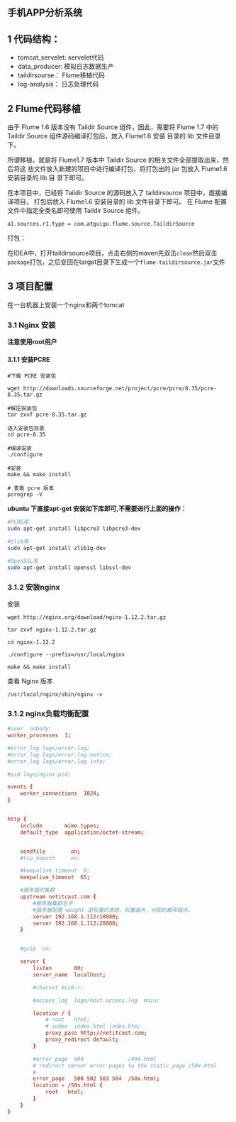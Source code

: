 ## 手机APP分析系统


## 1 代码结构：
- tomcat_servelet:  servelet代码
- data_producer:    模拟日志数据生产
- taildirsourse：   Flume移植代码
- log-analysis：    日志处理代码


## 2 Flume代码移植

由于 Flume 1.6 版本没有 Taildir Source
组件，因此，需要将 Flume 1.7 中的 Taildir Source 组件源码编译打包后，放入 Flume1.6 安装
目录的 lib 文件目录下。

所谓移植，就是将 Flume1.7 版本中 Taildir Source 的相关文件全部提取出来，然后将这
些文件放入新建的项目中进行编译打包，将打包出的 jar 包放入 Flume1.6 安装目录的 lib 目
录下即可。

在本项目中，已经将 Taildir Source 的源码放入了 taildirsource 项目中，直接编译项目，
打包后放入 Flume1.6 安装目录的 lib 文件目录下即可。
在 Flume 配置文件中指定全类名即可使用 Taildir Source 组件。
```
a1.sources.r1.type = com.atguigu.flume.source.TaildirSource

```

打包：

在IDEA中，打开taildirsource项目，点击右侧的maven先双击`clean`然后双击`package`打包，之后变回在target目录下生成一个`flume-taildirsource.jar`文件



## 3 项目配置

在一台机器上安装一个nginx和两个tomcat

### 3.1 Nginx 安装

**注意使用root用户**

#### 3.1.1 安装PCRE
```
#下载 PCRE 安装包

wget http://downloads.sourceforge.net/project/pcre/pcre/8.35/pcre-8.35.tar.gz

#解压安装包
tar zxvf pcre-8.35.tar.gz

进入安装包目录
cd pcre-8.35

#编译安装
./configure

#安装
make && make install

# 查看 pcre 版本
pcregrep -V
```

**ubuntu 下直接apt-get 安装如下库即可,不需要进行上面的操作：**
 ```sh
#PCRE库
sudo apt-get install libpcre3 libpcre3-dev  

#zlib库
sudo apt-get install zlib1g-dev

#OpenSSL库
sudo apt-get install openssl libssl-dev 
```


### 3.1.2 安装nginx

安装
```
wget http://nginx.org/download/nginx-1.12.2.tar.gz

tar zxvf nginx-1.12.2.tar.gz

cd nginx-1.12.2

./configure --prefix=/usr/local/nginx 

make && make install
```

 查看 Nginx 版本
 ```
 /usr/local/nginx/sbin/nginx -v
 ```


 ### 3.1.2 nginx负载均衡配置


```conf
#user  nobody;
worker_processes  1;

#error_log logs/error.log;
#error_log logs/error.log notice;
#error_log logs/error.log info;

#pid logs/nginx.pid;

events {
    worker_connections  1024;
}


http {
    include       mime.types;
    default_type  application/octet-stream;


    sendfile        on;
    #tcp_nopush     on;

    #keepalive_timeout  0;
    keepalive_timeout  65;

    #服务器的集群 
    upstream netitcast.com { 
        #服务器集群名字 
        #服务器配置 weight 是权重的意思，权重越大，分配的概率越大。
        server 192.168.1.112:18080; 
        server 192.168.1.112:28080; 
    } 


    #gzip  on;

    server {
        listen       80;
        server_name  localhost;

        #charset koi8-r;

        #access_log  logs/host.access.log  main;

        location / {
            # root   html;
            # index  index.html index.htm;
            proxy_pass http://netitcast.com;
            proxy_redirect default;
        }

        #error_page  404              /404.html
        # redirect server error pages to the static page /50x.html
        #
        error_page   500 502 503 504  /50x.html;
        location = /50x.html {
            root   html;
        }
    }
}
```
